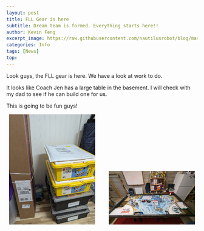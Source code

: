 ```yaml
---
layout: post
title: FLL Gear is here
subtitle: Dream team is formed. Everything starts here!!
author: Kevin Feng
excerpt_image: https://raw.githubusercontent.com/nautilusrobot/blog/master/assets/images/post_img/20248_24_post_1.JPG
categories: Info
tags: [News]
top:
---
```


Look guys, the FLL gear is here. We have a look at work to do.

It looks like Coach Jen has a large table in the basement. I will check with my dad to see if he can build one for us.

This is going to be fun guys!

<p align="center">
  <img alt="Light" src="https://raw.githubusercontent.com/nautilusrobot/blog/master/assets/images/post_img/20248_24_post_1.JPG" width="45%">
&nbsp; &nbsp; &nbsp; &nbsp;
  <img alt="Dark" src="https://raw.githubusercontent.com/nautilusrobot/blog/master/assets/images/post_img/20248_24_post_2.JPG" width="45%">
</p>

